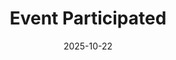 ---
title : "Event Participated"
date : "2025-10-22"
weight : 4
chapter : false
pre : " <b> 4. </b> "
---